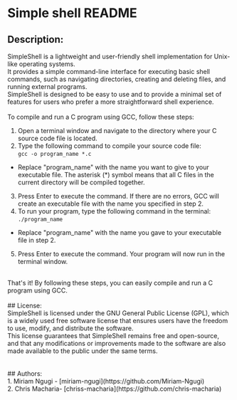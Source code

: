 # Simple shell README<br>
## Description:<br> 
SimpleShell is a lightweight and user-friendly shell implementation for Unix-like operating systems. <br>
It provides a simple command-line interface for executing basic shell commands, such as navigating directories, creating and deleting files, and running external programs.<br>
SimpleShell is designed to be easy to use and to provide a minimal set of features for users who prefer a more straightforward shell experience.<br>
<br>
To compile and run a C program using GCC, follow these steps:
<br>
1. Open a terminal window and navigate to the directory where your C source code file is located.<br>
2. Type the following command to compile your source code file:<br>
`gcc -o program_name *.c`<br>
* Replace "program_name" with the name you want to give to your executable file. The asterisk (*) symbol means that all C files in the current directory will be compiled together.<br>
3. Press Enter to execute the command. If there are no errors, GCC will create an executable file with the name you specified in step 2.<br>
4. To run your program, type the following command in the terminal:<br>
`./program_name`<br>
* Replace "program_name" with the name you gave to your executable file in step 2.<br>
5. Press Enter to execute the command. Your program will now run in the terminal window.<br>
<br>
That's it! By following these steps, you can easily compile and run a C program using GCC.<br><br>
## License:<br>
SimpleShell is licensed under the GNU General Public License (GPL), which is a widely used free software license that ensures users have the freedom to use, modify, and distribute the software.<br>
This license guarantees that SimpleShell remains free and open-source, and that any modifications or improvements made to the software are also made available to the public under the same terms.<br><br><br>
## Authors:<br>
1. Miriam Ngugi - [miriam-ngugi](https://github.com/Miriam-Ngugi)<br>
2. Chris Macharia- [chriss-macharia](https://github.com/chris-macharia)
